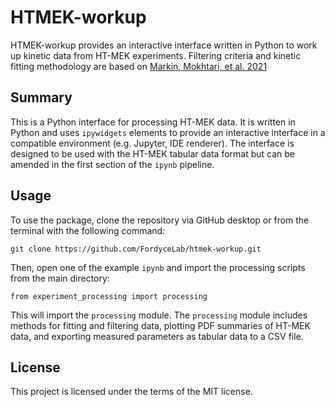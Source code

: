 # HTMEK-workup
HTMEK-workup provides an interactive interface written in Python to work up kinetic data from HT-MEK experiments. Filtering criteria and kinetic fitting methodology are based on [Markin, Mokhtari, et al. 2021](https://www.science.org/doi/10.1126/science.abf8761)

Summary
-------
This is a Python interface for processing HT-MEK data. It is written in Python and uses `ipywidgets` elements to provide an interactive interface in a compatible environment (e.g. Jupyter, IDE renderer). The interface is designed to be used with the HT-MEK tabular data format but can be amended in the first section of the `ipynb` pipeline.

Usage
-----
To use the package, clone the repository via GitHub desktop or from the terminal with the following command:

    git clone https://github.com/FordyceLab/htmek-workup.git

Then, open one of the example `ipynb` and import the processing scripts from the main directory:

    from experiment_processing import processing

This will import the `processing` module. The `processing` module includes methods for fitting and filtering data, plotting PDF summaries of HT-MEK data, and exporting measured parameters as tabular data to a CSV file.


License
-----
This project is licensed under the terms of the MIT license.

